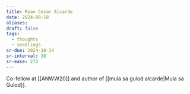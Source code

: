 ```yaml
---
title: Ryan Cezar Alcarde
date: 2024-08-18
aliases: 
draft: false
tags:
  - thoughts
  - seedlings
sr-due: 2024-10-14
sr-interval: 38
sr-ease: 272
---
```

Co-fellow at [[ANWW20]] and author of [[mula sa gulod alcarde|Mula sa Gulod]].